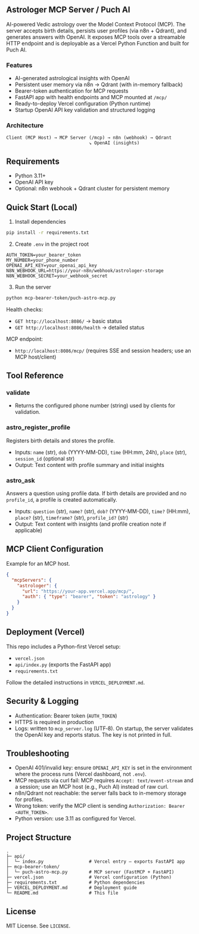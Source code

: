 ## Astrologer MCP Server / Puch AI

AI-powered Vedic astrology over the Model Context Protocol (MCP). The server accepts birth details, persists user profiles (via n8n + Qdrant), and generates answers with OpenAI. It exposes MCP tools over a streamable HTTP endpoint and is deployable as a Vercel Python Function and built for Puch AI.

### Features

- AI-generated astrological insights with OpenAI
- Persistent user memory via n8n → Qdrant (with in-memory fallback)
- Bearer-token authentication for MCP requests
- FastAPI app with health endpoints and MCP mounted at `/mcp/`
- Ready-to-deploy Vercel configuration (Python runtime)
- Startup OpenAI API key validation and structured logging

### Architecture

```
Client (MCP Host) → MCP Server (/mcp) → n8n (webhook) → Qdrant
                               ↘︎ OpenAI (insights)
```

## Requirements

- Python 3.11+
- OpenAI API key
- Optional: n8n webhook + Qdrant cluster for persistent memory

## Quick Start (Local)

1) Install dependencies
```bash
pip install -r requirements.txt
```

2) Create `.env` in the project root
```env
AUTH_TOKEN=your_bearer_token
MY_NUMBER=your_phone_number
OPENAI_API_KEY=your_openai_api_key
N8N_WEBHOOK_URL=https://your-n8n/webhook/astrologer-storage
N8N_WEBHOOK_SECRET=your_webhook_secret
```

3) Run the server
```bash
python mcp-bearer-token/puch-astro-mcp.py
```

Health checks:
- `GET http://localhost:8086/` → basic status
- `GET http://localhost:8086/health` → detailed status

MCP endpoint:
- `http://localhost:8086/mcp/` (requires SSE and session headers; use an MCP host/client)

## Tool Reference

### validate
- Returns the configured phone number (string) used by clients for validation.

### astro_register_profile
Registers birth details and stores the profile.
- Inputs: `name` (str), `dob` (YYYY-MM-DD), `time` (HH:mm, 24h), `place` (str), `session_id` (optional str)
- Output: Text content with profile summary and initial insights

### astro_ask
Answers a question using profile data. If birth details are provided and no `profile_id`, a profile is created automatically.
- Inputs: `question` (str), `name?` (str), `dob?` (YYYY-MM-DD), `time?` (HH:mm), `place?` (str), `timeframe?` (str), `profile_id?` (str)
- Output: Text content with insights (and profile creation note if applicable)

## MCP Client Configuration

Example for an MCP host.
```json
{
  "mcpServers": {
    "astrologer": {
      "url": "https://your-app.vercel.app/mcp/",
      "auth": { "type": "bearer", "token": "astrology" }
    }
  }
}
```

## Deployment (Vercel)

This repo includes a Python-first Vercel setup:
- `vercel.json`
- `api/index.py` (exports the FastAPI app)
- `requirements.txt`

Follow the detailed instructions in `VERCEL_DEPLOYMENT.md`.

## Security & Logging

- Authentication: Bearer token (`AUTH_TOKEN`)
- HTTPS is required in production
- Logs: written to `mcp_server.log` (UTF‑8). On startup, the server validates the OpenAI key and reports status. The key is not printed in full.

## Troubleshooting

- OpenAI 401/invalid key: ensure `OPENAI_API_KEY` is set in the environment where the process runs (Vercel dashboard, not `.env`).
- MCP requests via curl fail: MCP requires `Accept: text/event-stream` and a session; use an MCP host (e.g., Puch AI) instead of raw curl.
- n8n/Qdrant not reachable: the server falls back to in-memory storage for profiles.
- Wrong token: verify the MCP client is sending `Authorization: Bearer <AUTH_TOKEN>`.
- Python version: use 3.11 as configured for Vercel.

## Project Structure

```
.
├─ api/
│  └─ index.py                 # Vercel entry – exports FastAPI app
├─ mcp-bearer-token/
│  └─ puch-astro-mcp.py        # MCP server (FastMCP + FastAPI)
├─ vercel.json                 # Vercel configuration (Python)
├─ requirements.txt            # Python dependencies
├─ VERCEL_DEPLOYMENT.md        # Deployment guide
└─ README.md                   # This file
```

## License

MIT License. See `LICENSE`.
